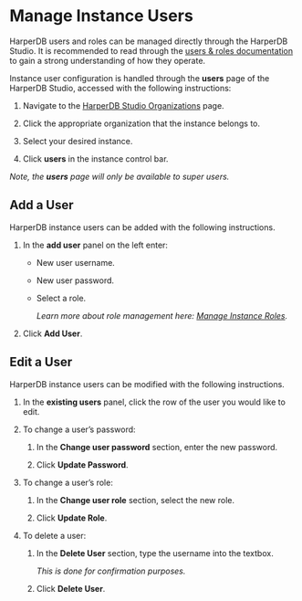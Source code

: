 # Manage Instance Users

HarperDB users and roles can be managed directly through the HarperDB Studio. It is recommended to read through the [users & roles documentation](../../developers/security/users-and-roles.md) to gain a strong understanding of how they operate.

Instance user configuration is handled through the **users** page of the HarperDB Studio, accessed with the following instructions:

1) Navigate to the [HarperDB Studio Organizations](https://studio.harperdb.io/organizations) page.

2) Click the appropriate organization that the instance belongs to.

3) Select your desired instance.

4) Click **users** in the instance control bar.

*Note, the **users** page will only be available to super users.*

## Add a User

HarperDB instance users can be added with the following instructions.

1) In the **add user** panel on the left enter:

   * New user username.
   
   * New user password.
   
   * Select a role.
   
      *Learn more about role management here: [Manage Instance Roles](manage-instance-roles.md).*
   
2) Click **Add User**.
   
## Edit a User

HarperDB instance users can be modified with the following instructions.

1) In the **existing users** panel, click the row of the user you would like to edit.

2) To change a user’s password:

   1) In the **Change user password** section, enter the new password.
   
   2) Click **Update Password**.
   
3) To change a user’s role:

   1) In the **Change user role** section, select the new role.
   
   2) Click **Update Role**.
   
4) To delete a user:

   1) In the **Delete User** section, type the username into the textbox.
   
      *This is done for confirmation purposes.*
   
   2) Click **Delete User**.